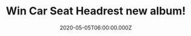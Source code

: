 ---
campaign-uuid: "c-85c1744d-740d-49ea-b9da-3b03c2f4c547"
type: "Competition"
category: "Music"
date: "2020-05-05T06:00:00.000Z"
end-date: "2020-06-05T23:59:00.000Z"
disable-form: false
is_promoted: false
has_entry_page: true
title: "Win Car Seat Headrest new album!"
competition-description: "<p>’Making A Door Less Open’ is the new album from Car Seat\
  \ Headrest and the first set of brand-new songs since 2016’s Teens Of Denial. Created\
  \ over the course of four years, ‘Making a Door Less Open’ is the result of a fruitful\
  \ “collaboration” between Car Seat Headrest, led by Will Toledo, and 1 Trait Danger,\
  \ a CSH electronic side project consisting of drummer Andrew Katz and Toledo’s alternative\
  \ persona, “Trait.”</p>\n<p>Click below and it could be yours.</p>\n"
hero-header: "Win Car Seat Headrest new album!"
terms-confirmation: "N/A"
banner-img: "https://assets.expresslyapp.com/asset-12229c51-624a-4d04-b30a-b770c514c6ec.jpg"
logo-left-href: "aaa.nme.com"
logo-left-image: "https://assets.expresslyapp.com/asset-cb935331-dfb3-41fe-8632-a9e12bb7b27c.jpg"
logo-left-title: "NMEAAA"
bg-image-hero: "https://assets.expresslyapp.com/asset-30b708c2-0012-49ab-b6ce-274e57e79c54.jpg"
bg-image-first: "https://assets.expresslyapp.com/asset-73576cd6-b531-46f4-ba6e-9101dad1fdea.jpg"
section1-content: "<p>’Making A Door Less Open' s the new album from Car Seat Headrest\
  \ . It sees Toledo embarking on new and imaginative roads to songwriting and recording,\
  \ placing emphasis on the individual songs, each with its own “special energy,”\
  \ rather than attempting to draw a coherent storyteller narrative through the album\
  \ as he has in the past , resulting in his most dynamic and open-ended work to date.</p>\n\
  <p>Click below for a chance to win.</p>\n"
entry-title: "Win Car Seat Headrest new album!"
entry-content: "<p>Enter the draw to win Car Seat Headrest new album by completing\
  \ the form below before 23:59 on the 5th of June 2020.</p>\n"
has-winner: true
winner-title: "CONGRATULATIONS to Helen T. who won Car Seat Headrest new album!"
winner-banner: "https://assets.expresslyapp.com/asset-aa698157-0493-4b8e-b69e-da1824057b04.jpg"
prize-description: "Car Seat Headrest new album!"
special-conditions: "Multiple entries are allowed up to one every day.\r\n\r\nThis\
  \ competition is also available on: https://club.expressly.io/competitions/car-seat-headrest-album"
country-restrictions:
- "GB"
---